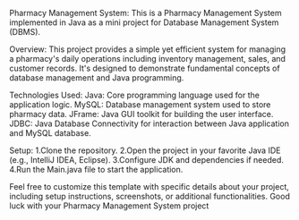 Pharmacy Management System:
This is a Pharmacy Management System implemented in Java as a mini project for Database Management System (DBMS).

Overview:
This project provides a simple yet efficient system for managing a pharmacy's daily operations including inventory management, sales, and customer records. 
It's designed to demonstrate fundamental concepts of database management and Java programming.

Technologies Used:
Java: Core programming language used for the application logic.
MySQL: Database management system used to store pharmacy data.
JFrame: Java GUI toolkit for building the user interface.
JDBC: Java Database Connectivity for interaction between Java application and MySQL database.

Setup:
1.Clone the repository.
2.Open the project in your favorite Java IDE (e.g., IntelliJ IDEA, Eclipse).
3.Configure JDK and dependencies if needed.
4.Run the Main.java file to start the application.

Feel free to customize this template with specific details about your project, including setup instructions, screenshots, or additional functionalities. 
Good luck with your Pharmacy Management System project
